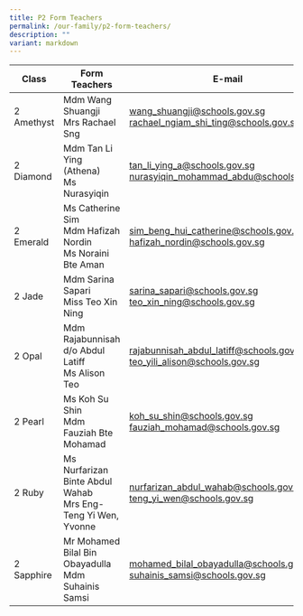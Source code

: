 ```yaml
---
title: P2 Form Teachers
permalink: /our-family/p2-form-teachers/
description: ""
variant: markdown
---
```

| Class | Form Teachers | E-mail |
| -------- | -------- | -------- |
| 2 Amethyst | Mdm Wang Shuangji<br>Mrs Rachael Sng | wang_shuangji@schools.gov.sg<br>rachael_ngiam_shi_ting@schools.gov.sg |
| 2 Diamond | Mdm Tan Li Ying (Athena)<br>Ms Nurasyiqin | tan_li_ying_a@schools.gov.sg<br>nurasyiqin_mohammad_abdu@schools.gov.sg |
| 2 Emerald | Ms Catherine Sim<br>Mdm Hafizah Nordin<br>Ms Noraini Bte Aman | sim_beng_hui_catherine@schools.gov.sg<br>hafizah_nordin@schools.gov.sg |
| 2 Jade | Mdm Sarina Sapari<br>Miss Teo Xin Ning | sarina_sapari@schools.gov.sg<br>teo_xin_ning@schools.gov.sg | 
| 2 Opal | Mdm Rajabunnisah d/o Abdul Latiff<br>Ms Alison Teo | rajabunnisah_abdul_latiff@schools.gov.sg<br>teo_yili_alison@schools.gov.sg |
| 2 Pearl | Ms Koh Su Shin<br>Mdm Fauziah Bte Mohamad | koh_su_shin@schools.gov.sg<br>fauziah_mohamad@schools.gov.sg |
| 2 Ruby | Ms Nurfarizan Binte Abdul Wahab<br>Mrs Eng-Teng Yi Wen, Yvonne | nurfarizan_abdul_wahab@schools.gov.sg<br> teng_yi_wen@schools.gov.sg| 
| 2 Sapphire | Mr Mohamed Bilal Bin Obayadulla<br>Mdm Suhainis Samsi | mohamed_bilal_obayadulla@schools.gov.sg<br>suhainis_samsi@schools.gov.sg |
